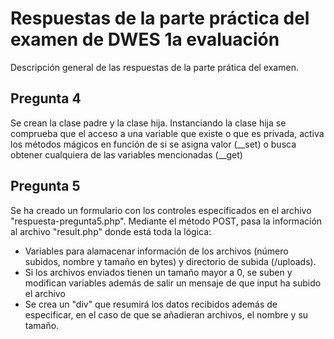 # Respuestas de la parte práctica del examen de DWES 1a evaluación
Descripción general de las respuestas de la parte prática del examen.

## Pregunta 4
Se crean la clase padre y la clase hija. Instanciando la clase hija se comprueba que el acceso a una variable que existe o que es privada, activa los métodos mágicos en función de si se asigna valor (__set) o busca obtener cualquiera de las variables mencionadas (__get)

## Pregunta 5
Se ha creado un formulario con los controles especificados en el archivo "respuesta-pregunta5.php". Mediante el método POST, pasa la información al archivo "result.php" donde está toda la lógica:
* Variables para alamacenar información de los archivos (número subidos, nombre y tamaño en bytes) y directorio de subida (/uploads).
* Si los archivos enviados tienen un tamaño mayor a 0, se suben y modifican variables además de salir un mensaje de que input ha subido el archivo
* Se crea un "div" que resumirá los datos recibidos además de especificar, en el caso de que se añadieran archivos, el nombre y su tamaño.